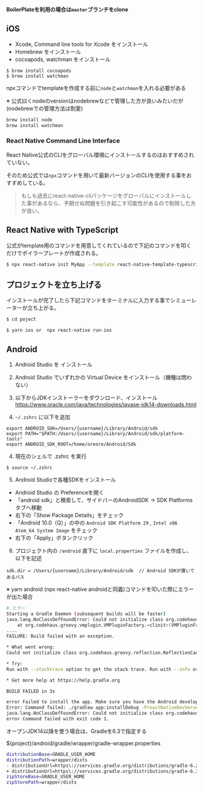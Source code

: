 **BoilerPlateを利用の場合は`master`ブランチをclone**

## iOS

- Xcode, Command line tools for Xcode をインストール
- Homebrew をインストール
- cocoapods, watchman をインストール
```
$ brew install cocoapods
$ brew install watchman
```

npxコマンドでtemplateを作成する前に`node`と`watchman`を入れる必要がある

※ 公式曰くnodeのversionはnodebrewなどで管理した方が良いみたいだが(nodebrewでの管理方法は割愛)

```bash
brew install node
brew install watchman
```

### React Native Command Line Interface

React Native公式のCLIをグローバル環境にインストールするのはおすすめされていない。

そのため公式では`npx`コマンドを用いて最新バージョンのCLIを使用する事をおすすめしている。

> もしも過去にreact-native-cliパッケージをグローバルにインストールした事があるなら、予期せぬ問題を引き起こす可能性があるので削除した方が良い。

## React Native with TypeScript

公式がtemplate用のコマンドを用意してくれているので下記のコマンドを叩くだけでボイラープレートが作成される。

```bash
$ npx react-native init MyApp --template react-native-template-typescript
```

## プロジェクトを立ち上げる

インストールが完了したら下記コマンドをターミナルに入力する事でシミューレーターが立ち上がる。

```bash
$ cd poject

$ yarn ios or  npx react-native run-ios
```

## Android

1. Android Studio を インストール

2. Android Studio でいずれかの Virtual Device をインストール（機種は問わない）

3. 以下からJDKインストーラーをダウンロード、インストール
https://www.oracle.com/java/technologies/javase-jdk14-downloads.html

4. `~/.zshrc` に以下を追加
```
export ANDROID_SDK=/Users/{username}/Library/Android/sdk
export PATH="$PATH:/Users/{username}/Library/Android/sdk/platform-tools"
export ANDROID_SDK_ROOT=/home/oreore/Android/Sdk
```

4. 現在のシェルで .zshrc を実行
```
$ source ~/.zshrc
```

5. Android Studioで各種SDKをインストール

- Android Studio の Preferenceを開く
- 「android sdk」と検索して、サイドバーのAndroidSDK -> SDK Platformsタブへ移動
- 右下の「Show Package Details」をチェック
- 「Android 10.0（Q）」の中の `Android SDK Platform 29` , `Intel x86 Atom_64 System Image` をチェック
- 右下の「Apply」ボタンクリック

6. プロジェクト内の `/android` 直下に `local.properties` ファイルを作成し、以下を記述
```
sdk.dir = /Users/{username}/Library/Android/sdk  // Android SDKが置いてあるパス
```

※ yarn android (npx react-native androidと同義)コマンドを叩いた際にエラーが出た場合
```bash
# エラー
Starting a Gradle Daemon (subsequent builds will be faster)
java.lang.NoClassDefFoundError: Could not initialize class org.codehaus.groovy.vmplugin.v7.Java7
	at org.codehaus.groovy.vmplugin.VMPluginFactory.<clinit>(VMPluginFactory.java:43)
....
FAILURE: Build failed with an exception.

* What went wrong:
Could not initialize class org.codehaus.groovy.reflection.ReflectionCache

* Try:
Run with --stacktrace option to get the stack trace. Run with --info or --debug option to get more log output. Run with --scan to get full insights.

* Get more help at https://help.gradle.org

BUILD FAILED in 3s

error Failed to install the app. Make sure you have the Android development environment set up: https://reactnative.dev/docs/environment-setup. Run CLI with --verbose flag for more details.
Error: Command failed: ./gradlew app:installDebug -PreactNativeDevServerPort=8081
java.lang.NoClassDefFoundError: Could not initialize class org.codehaus.groovy.vmplugin.v7.Java7
error Command failed with exit code 1.
```

オープンJDK14以降を使う場合は、Gradleを6.3で指定する

 ${project}/android/gradle/wrapper/gradle-wrapper.properties
```bash
distributionBase=GRADLE_USER_HOME
distributionPath=wrapper/dists
- distributionUrl=https\://services.gradle.org/distributions/gradle-6.2-bin.zip
+ distributionUrl=https\://services.gradle.org/distributions/gradle-6.3-all.zip # ここを変更する
zipStoreBase=GRADLE_USER_HOME
zipStorePath=wrapper/dists
```
